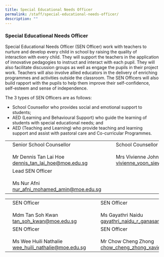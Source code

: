 ```yaml
---
title: Special Educational Needs Officer
permalink: /staff/special-educational-needs-officer/
description: ""
---
```

### Special Educational Needs Officer

Special Educational Needs Officer (SEN Officer) work with teachers to nurture and develop every child in school by raising the quality of interaction with every child. They will support the teachers in the application of innovative pedagogies to instruct and interact with each pupil. They will also facilitate discussion groups as well as engage the pupils in their project work. Teachers will also involve allied educators in the delivery of enriching programmes and activities outside the classroom. The SEN Officers will also build rapport with the pupils to help them improve their self-confidence, self-esteem and sense of independence.

The 3 types of SEN Officers are as follows:

*   School Counsellor who provides social and emotional support to students;
*   AED (Learning and Behavioural Support) who guide the learning of students with special educational needs; and
*   AED (Teaching and Learning) who provide teaching and learning support and assist with pastoral care and Co-curricular Programmes.

|  	|  	|  	|  	|  	|
|---	|---	|---	|---	|---	|
| 	| Senior School Counsellor<br><br>Mr Dennis Tan Lai Hoe<br>dennis_tan_lai_hoe@moe.edu.sg 	|  	| 	| School Counsellor<br><br>Mrs Vivienne John<br>vivienne_voon_siew_ken@moe.edu.sg 	|
| 	|Lead SEN Officer<br><br>Ms Nur Afni<br>nur_afni_mohamed_amin@moe.edu.sg 	|   	| 	| 	|


|  	|  	|  	|  	|  	|
|---	|---	|---	|---	|---	|
| 	|  SEN Officer<br><br>Mdm Tan Soh Kwan<br>tan_soh_kwan@moe.edu.sg	|  	| 	|    SEN Officer<br><br>Ms Gayathri Naidu<br>gayathri_naidu_r_ganasan@moe.edu.sg 	|
| 	|      SEN Officer<br><br>Ms Wee Huili Nathalie<br>wee_huili_nathalie@moe.edu.sg 	|   	| 	|         SEN Officer<br><br>Mr Chow Cheng Zhong<br>chow_cheng_zhong_xavier@moe.edu.sg	|